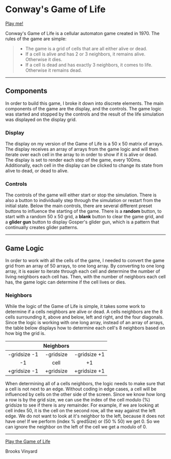 # Conway's Game of Life
[Play me!](https://conways.netlify.com/)

Conway's Game of Life is a cellular automaton game created in 1970. The rules of the game are simple:
> * The game is a grid of cells that are all either alive or dead.
> * If a cell is alive and has 2 or 3 neighbors, it remains alive. Otherwise it dies.
> * If a cell is dead and has exactly 3 neighbors, it comes to life. Otherwise it remains dead.
-----
## Components
In order to build this game, I broke it down into discrete elements. The main components of the game are the display, and the controls. The game logic was started and stopped by the controls and the result of the life simulation was displayed on the display grid. 

### Display
The display on my version of the Game of Life is a 50 x 50 matrix of arrays. The display receives an array of arrays from the game logic and will then iterate over each cell in the array to in order to show if it is alive or dead. The display is set to render each step of the game, every 100ms. Additionally, each cell in the display can be clicked to change its state from alive to dead, or dead to alive. 

### Controls
The controls of the game will either start or stop the simulation. There is also a button to individually step through the simulation or restart from the initial state. Below the main controls, there are several different preset buttons to influence the starting of the game. There is a **random** button, to start with a random 50 x 50 grid, a **blank** button to clear the game grid, and a **glider gun** button to display Gosper's glider gun, which is a pattern that continually creates glider patterns. 

-----

## Game Logic
In order to work with all the cells of the game, I needed to convert the game grid from an array of 50 arrays, to one long array. By converting to one long array, it is easier to iterate through each cell and determine the number of living neighbors each cell has. Then, with the number of neighbors each cell has, the game logic can determine if the cell lives or dies.

### Neighbors
While the logic of the Game of Life is simple, it takes some work to determine if a cells neighbors are alive or dead. A cells neighbors are the 8 cells surrounding it, above and below, left and right, and the four diagonals. Since the logic is working with one long array, instead of an array of arrays, the table below displays how to determine each cell's 8 neighbors based on how big the grid is. 

|              | Neighbors |              |
|:------------:|:---------:|:------------:|
| -gridsize -1 | -gridsize | -gridsize +1 |
|      -1      |    cell   |      +1      |
| +gridsize -1 | +gridsize | +gridsize +1 |

When determining all of a cells neighbors, the logic needs to make sure that a cell is not next to an edge. Without coding in edge cases, a cell will be influenced by cells on the other side of the screen. Since we know how long a row is by the grid size, we can use the index of the cell modulo (%) gridsize to see if there is any remainder. For example, if we are looking at cell index 50, it is the cell on the second row, all the way against the left edge. We do not want to look at it's neighbor to the left, because it does not have one! If we perform (index % gredSize) or (50 % 50) we get 0. So we can ignore the neighbor on the left of the cell we get a modulo of 0. 

-----
[Play the Game of Life](https://conways.netlify.com/)

Brooks Vinyard